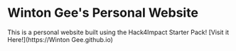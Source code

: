 # Winton Gee's Personal Website

This is a personal website built using the Hack4Impact Starter Pack!
<You can add any description you want here.>
[Visit it Here!](https://Winton Gee.github.io)
